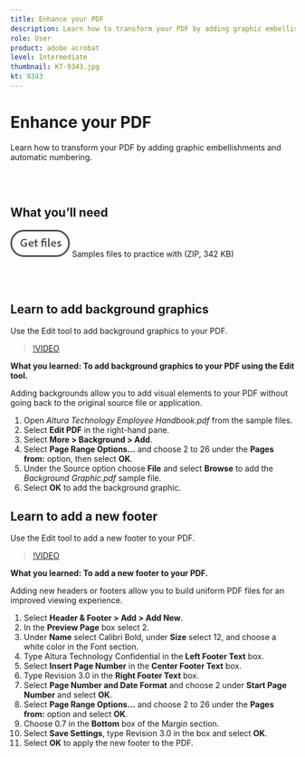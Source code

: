 ```yaml
---
title: Enhance your PDF
description: Learn how to transform your PDF by adding graphic embellishments and automatic numbering
role: User
product: adobe acrobat
level: Intermediate
thumbnail: KT-9343.jpg
kt: 9343
---
```

# Enhance your PDF

Learn how to transform your PDF by adding graphic embellishments and automatic numbering.

<br>&nbsp;

## What you’ll need

[![Get files](../assets/Getfiles.png)](../assets/Enhance.zip)   Samples files to practice with (ZIP, 342 KB)

<br>&nbsp;

## Learn to add background graphics

Use the Edit tool to add background graphics to your PDF.

>[!VIDEO](https://video.tv.adobe.com/v/338746?hidetitle=true)

**What you learned: To add background graphics to your PDF using the Edit tool.**

Adding backgrounds allow you to add visual elements to your PDF without going back to the original source file or application.

1. Open *Altura Technology Employee Handbook.pdf* from the sample files.
1. Select **Edit PDF** in the right-hand pane. 
1. Select **More > Background > Add**.
1. Select **Page Range Options…** and choose 2 to 26 under the **Pages from:** option, then select **OK**.
1. Under the Source option choose **File** and select **Browse** to add the *Background Graphic.pdf* sample file.
1. Select **OK** to add the background graphic.

## Learn to add a new footer

Use the Edit tool to add a new footer to your PDF.

>[!VIDEO](https://video.tv.adobe.com/v/338745?hidetitle=true)

**What you learned: To add a new footer to your PDF.**

Adding new headers or footers allow you to build uniform PDF files for an improved viewing experience.

1. Select **Header & Footer > Add > Add New**.
1. In the **Preview Page** box select 2.
1. Under **Name** select Calibri Bold, under **Size** select 12, and choose a white color in the Font section.
1. Type Altura Technology Confidential in the **Left Footer Text** box.
1. Select **Insert Page Number** in the **Center Footer Text** box.
1. Type Revision 3.0 in the **Right Footer Text** box.
1. Select **Page Number and Date Format** and choose 2 under **Start Page Number** and select **OK**.
1. Select **Page Range Options…** and choose 2 to 26 under the **Pages from:** option and select **OK**.
1. Choose 0.7 in the **Bottom** box of the Margin section.
1. Select **Save Settings**, type Revision 3.0 in the box and select **OK**.
1. Select **OK** to apply the new footer to the PDF.


